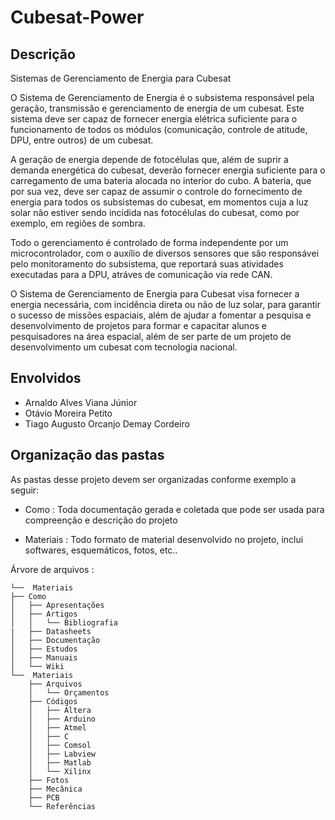 # Cubesat-Power

## Descrição
Sistemas de Gerenciamento de Energia para Cubesat

O Sistema de Gerenciamento de Energia é o subsistema responsável pela geração, transmissão e gerenciamento de energia de um cubesat. Este sistema deve ser capaz de fornecer energia elétrica suficiente para o funcionamento de todos os módulos (comunicação, controle de atitude, DPU, entre outros) de um cubesat.

A geração de energia depende de fotocélulas que, além de suprir a demanda energética do cubesat, deverão fornecer energia suficiente para o carregamento de uma bateria alocada no interior do cubo. A bateria, que por sua vez, deve ser capaz de assumir o controle do fornecimento de energia para todos os subsistemas do cubesat, em momentos cuja a luz solar não estiver sendo incidida nas fotocélulas do cubesat, como por exemplo, em regiões de sombra.

Todo o gerenciamento é controlado de forma independente por um microcontrolador, com o auxílio de diversos sensores que são responsávei pelo monitoramento do subsistema, que reportará suas atividades executadas para a DPU, atráves de comunicação via rede CAN.

O Sistema de Gerenciamento de Energia para Cubesat visa fornecer a energia necessária, com incidência direta ou não de luz solar, para garantir o sucesso de missões espaciais, além de ajudar a fomentar a pesquisa e desenvolvimento de projetos para formar e capacitar alunos e pesquisadores na área espacial, além de ser parte de um projeto de desenvolvimento um cubesat com tecnologia nacional.

## Envolvidos
- Arnaldo Alves Viana Júnior
- Otávio Moreira Petito
- Tiago Augusto Orcanjo Demay Cordeiro

## Organização das pastas

As pastas desse projeto devem ser organizadas conforme exemplo a seguir:

- Como : Toda documentação gerada e coletada que pode ser usada para compreenção e descrição do projeto

- Materiais : Todo formato de material desenvolvido no projeto, inclui softwares, esquemáticos, fotos, etc..

Árvore de arquivos :
```
└──  Materiais
├── Como
│   ├── Apresentações
│   ├── Artigos
│   │   └── Bibliografia
|   ├── Datasheets
│   ├── Documentação
│   ├── Estudos
│   ├── Manuais
│   └── Wiki
└──  Materiais
    ├── Arquivos
    │   └── Orçamentos
    ├── Códigos
    │   ├── Altera
    │   ├── Arduino
    │   ├── Atmel
    │   ├── C
    │   ├── Comsol
    │   ├── Labview
    │   ├── Matlab
    │   └── Xilinx
    ├── Fotos
    ├── Mecânica
    ├── PCB
    └── Referências
